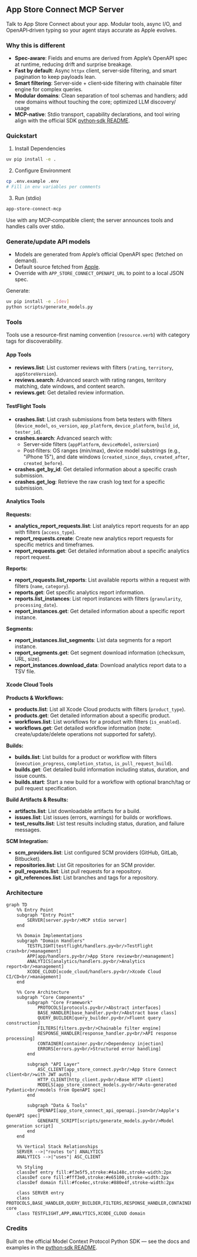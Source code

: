 ## App Store Connect MCP Server

Talk to App Store Connect about your app. Modular tools, async I/O, and OpenAPI‑driven typing so your agent stays accurate as Apple evolves.

### Why this is different
- **Spec‑aware**: Fields and enums are derived from Apple’s OpenAPI spec at runtime, reducing drift and surprise breakage.
- **Fast by default**: Async `httpx` client, server‑side filtering, and smart pagination to keep payloads lean.
- **Smart filtering**: Server‑side + client‑side filtering with chainable filter engine for complex queries.
- **Modular domains**: Clean separation of tool schemas and handlers; add new domains without touching the core; optimized LLM discovery/ usage
- **MCP‑native**: Stdio transport, capability declarations, and tool wiring align with the official SDK [python‑sdk README](https://github.com/modelcontextprotocol/python-sdk?tab=readme-ov-file).

### Quickstart
1) Install Dependencies

```bash
uv pip install -e .
```

2) Configure Environment

```bash
cp .env.example .env
# Fill in env variables per comments
```

3) Run (stdio)

```bash
app-store-connect-mcp
```

Use with any MCP‑compatible client; the server announces tools and handles calls over stdio.

### Generate/update API models
- Models are generated from Apple’s official OpenAPI spec (fetched on demand).
- Default source fetched from  [Apple](https://developer.apple.com/sample-code/app-store-connect/app-store-connect-openapi-specification.zip).
- Override with `APP_STORE_CONNECT_OPENAPI_URL` to point to a local JSON spec.

Generate:

```bash
uv pip install -e .[dev]
python scripts/generate_models.py
```

### Tools

Tools use a resource-first naming convention (`resource.verb`) with category tags for discoverability.

#### App Tools
- **reviews.list**: List customer reviews with filters (`rating`, `territory`, `appStoreVersion`).
- **reviews.search**: Advanced search with rating ranges, territory matching, date windows, and content search.
- **reviews.get**: Get detailed review information.

#### TestFlight Tools
- **crashes.list**: List crash submissions from beta testers with filters (`device_model`, `os_version`, `app_platform`, `device_platform`, `build_id`, `tester_id`).
- **crashes.search**: Advanced search with:
  - Server‑side filters (`appPlatform`, `deviceModel`, `osVersion`)
  - Post‑filters: OS ranges (min/max), device model substrings (e.g., "iPhone 15"), and date windows (`created_since_days`, `created_after`, `created_before`).
- **crashes.get_by_id**: Get detailed information about a specific crash submission.
- **crashes.get_log**: Retrieve the raw crash log text for a specific submission.

#### Analytics Tools
**Requests:**
- **analytics_report_requests.list**: List analytics report requests for an app with filters (`access_type`).
- **report_requests.create**: Create new analytics report requests for specific metrics and timeframes.
- **report_requests.get**: Get detailed information about a specific analytics report request.

**Reports:**
- **report_requests.list_reports**: List available reports within a request with filters (`name`, `category`).
- **reports.get**: Get specific analytics report information.
- **reports.list_instances**: List report instances with filters (`granularity`, `processing_date`).
- **report_instances.get**: Get detailed information about a specific report instance.

**Segments:**
- **report_instances.list_segments**: List data segments for a report instance.
- **report_segments.get**: Get segment download information (checksum, URL, size).
- **report_instances.download_data**: Download analytics report data to a TSV file.

#### Xcode Cloud Tools
**Products & Workflows:**
- **products.list**: List all Xcode Cloud products with filters (`product_type`).
- **products.get**: Get detailed information about a specific product.
- **workflows.list**: List workflows for a product with filters (`is_enabled`).
- **workflows.get**: Get detailed workflow information (note: create/update/delete operations not supported for safety).

**Builds:**
- **builds.list**: List builds for a product or workflow with filters (`execution_progress`, `completion_status`, `is_pull_request_build`).
- **builds.get**: Get detailed build information including status, duration, and issue counts.
- **builds.start**: Start a new build for a workflow with optional branch/tag or pull request specification.

**Build Artifacts & Results:**
- **artifacts.list**: List downloadable artifacts for a build.
- **issues.list**: List issues (errors, warnings) for builds or workflows.
- **test_results.list**: List test results including status, duration, and failure messages.

**SCM Integration:**
- **scm_providers.list**: List configured SCM providers (GitHub, GitLab, Bitbucket).
- **repositories.list**: List Git repositories for an SCM provider.
- **pull_requests.list**: List pull requests for a repository.
- **git_references.list**: List branches and tags for a repository.

### Architecture

```mermaid
graph TD
    %% Entry Point
    subgraph "Entry Point"
        SERVER[server.py<br/>MCP stdio server]
    end

    %% Domain Implementations
    subgraph "Domain Handlers"
        TESTFLIGHT[testflight/handlers.py<br/>TestFlight crash<br/>management]
        APP[app/handlers.py<br/>App Store review<br/>management]
        ANALYTICS[analytics/handlers.py<br/>Analytics report<br/>management]
        XCODE_CLOUD[xcode_cloud/handlers.py<br/>Xcode Cloud CI/CD<br/>management]
    end

    %% Core Architecture
    subgraph "Core Components"
        subgraph "Core Framework"
            PROTOCOLS[protocols.py<br/>Abstract interfaces]
            BASE_HANDLER[base_handler.py<br/>Abstract base class]
            QUERY_BUILDER[query_builder.py<br/>Fluent query construction]
            FILTERS[filters.py<br/>Chainable filter engine]
            RESPONSE_HANDLER[response_handler.py<br/>API response processing]
            CONTAINER[container.py<br/>Dependency injection]
            ERRORS[errors.py<br/>Structured error handling]
        end

        subgraph "API Layer"
            ASC_CLIENT[app_store_connect.py<br/>App Store Connect client<br/>with JWT auth]
            HTTP_CLIENT[http_client.py<br/>Base HTTP client]
            MODELS[app_store_connect_models.py<br/>Auto-generated Pydantic<br/>models from OpenAPI spec]
        end

        subgraph "Data & Tools"
            OPENAPI[app_store_connect_api_openapi.json<br/>Apple's OpenAPI spec]
            GENERATE_SCRIPT[scripts/generate_models.py<br/>Model generation script]
        end
    end

    %% Vertical Stack Relationships
    SERVER -->|"routes to"| ANALYTICS
    ANALYTICS -->|"uses"| ASC_CLIENT

    %% Styling
    classDef entry fill:#f3e5f5,stroke:#4a148c,stroke-width:2px
    classDef core fill:#fff3e0,stroke:#e65100,stroke-width:2px
    classDef domain fill:#fce4ec,stroke:#880e4f,stroke-width:2px

    class SERVER entry
    class PROTOCOLS,BASE_HANDLER,QUERY_BUILDER,FILTERS,RESPONSE_HANDLER,CONTAINER,ERRORS,ASC_CLIENT,HTTP_CLIENT,MODELS,OPENAPI,GENERATE_SCRIPT core
    class TESTFLIGHT,APP,ANALYTICS,XCODE_CLOUD domain
```

### Credits
Built on the official Model Context Protocol Python SDK — see the docs and examples in the
[python‑sdk README](https://github.com/modelcontextprotocol/python-sdk?tab=readme-ov-file).